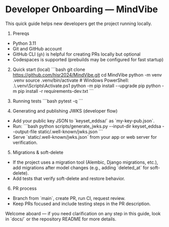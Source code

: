 # Developer Onboarding — MindVibe

This quick guide helps new developers get the project running locally.

1. Prereqs
- Python 3.11
- Git and GitHub account
- GitHub CLI (`gh`) is helpful for creating PRs locally but optional
- Codespaces is supported (prebuilds may be configured for fast startup)

2. Quick start (local)
\`\`\`bash
git clone https://github.com/hisr2024/MindVibe.git
cd MindVibe
python -m venv .venv
source .venv/bin/activate   # Windows PowerShell: .\\.venv\\Scripts\\Activate.ps1
python -m pip install --upgrade pip
python -m pip install -r requirements-dev.txt
\`\`\`

3. Running tests
\`\`\`bash
pytest -q
\`\`\`

4. Generating and publishing JWKS (developer flow)
- Add your public key JSON to \`keyset_eddsa/\` as \`my-key-pub.json\`.
- Run:
\`\`\`bash
python scripts/generate_jwks.py --input-dir keyset_eddsa --output-file static/.well-known/jwks.json
\`\`\`
- Serve \`static/.well-known/jwks.json\` from your app or web server for verification.

5. Migrations & soft-delete
- If the project uses a migration tool (Alembic, Django migrations, etc.), add migrations after model changes (e.g., adding \`deleted_at\` for soft-delete).
- Add tests that verify soft-delete and restore behavior.

6. PR process
- Branch from \`main\`, create PR, run CI, request review.
- Keep PRs focused and include testing steps in the PR description.

Welcome aboard — if you need clarification on any step in this guide, look in \`docs/\` or the repository README for more details.
